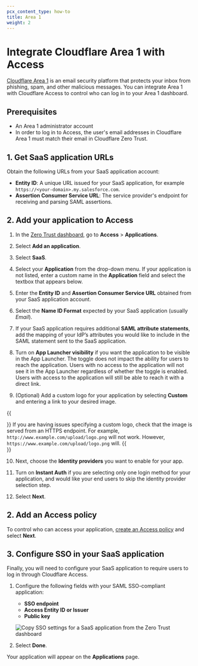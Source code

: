 ```yaml
---
pcx_content_type: how-to
title: Area 1
weight: 2
---
```


# Integrate Cloudflare Area 1 with Access

[Cloudflare Area 1](/products/zero-trust/email-security/) is an email security platform that protects your inbox from phishing, spam, and other malicious messages. You can integrate Area 1 with Cloudflare Access to control who can log in to your Area 1 dashboard. 

## Prerequisites

- An Area 1 administrator account
- In order to log in to Access, the user's email addresses in Cloudflare Area 1 must match their email in Cloudflare Zero Trust.

## 1. Get SaaS application URLs

Obtain the following URLs from your SaaS application account:

- **Entity ID**: A unique URL issued for your SaaS application, for example `https://<your-domain>.my.salesforce.com`.
- **Assertion Consumer Service URL**: The service provider's endpoint for receiving and parsing SAML assertions.

## 2. Add your application to Access

1. In the [Zero Trust dashboard](https://dash.teams.cloudflare.com), go to **Access** > **Applications**.

2. Select **Add an application**.

3. Select **SaaS**.

4. Select your **Application** from the drop-down menu. If your application is not listed, enter a custom name in the **Application** field and select the textbox that appears below.

5. Enter the **Entity ID** and **Assertion Consumer Service URL** obtained from your SaaS application account.

6. Select the **Name ID Format** expected by your SaaS application (usually _Email_).

7. If your SaaS application requires additional **SAML attribute statements**, add the mapping of your IdP’s attributes you would like to include in the SAML statement sent to the SaaS application.

8. Turn on **App Launcher visibility** if you want the application to be visible in the App Launcher. The toggle does not impact the ability for users to reach the application. Users with no access to the application will not see it in the App Launcher regardless of whether the toggle is enabled. Users with access to the application will still be able to reach it with a direct link.

9. (Optional) Add a custom logo for your application by selecting **Custom** and entering a link to your desired image.

{{<Aside type="note">}}
If you are having issues specifying a custom logo, check that the image is served from an HTTPS endpoint. For example, `http://www.example.com/upload/logo.png` will not work. However, `https://www.example.com/upload/logo.png` will.
{{</Aside>}}

10. Next, choose the **Identity providers** you want to enable for your app.

11. Turn on **Instant Auth** if you are selecting only one login method for your application, and would like your end users to skip the identity provider selection step.

12. Select **Next**.

## 2. Add an Access policy

To control who can access your application, [create an Access policy](/cloudflare-one/policies/access/) and select **Next**.

## 3. Configure SSO in your SaaS application

Finally, you will need to configure your SaaS application to require users to log in through Cloudflare Access.

1. Configure the following fields with your SAML SSO-compliant application:

    * **SSO endpoint**
    * **Access Entity ID or Issuer**
    * **Public key**

    ![Copy SSO settings for a SaaS application from the Zero Trust dashboard](/cloudflare-one/static/documentation/applications/saas-integrate.png)

2. Select **Done**.

Your application will appear on the **Applications** page.

